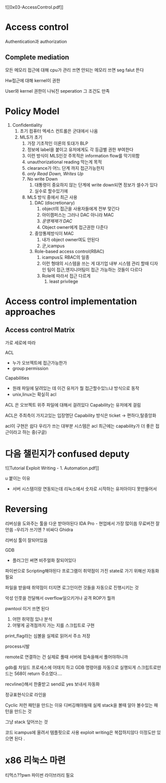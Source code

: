 
![[0x03-AccessControl.pdf]]

# Access control

Authentication과 authorization 

## Complete mediation
모든 메모리 접근에 대해 cpu가 관리 
쓰면 안되는 메모리 쓰면 seg falut 뜬다

Hw접근에 대해 kernel이 권한

User와 kernel 권한이 나눠진 seperation 그 조건도 만족 

# Policy Model

1. Confidentiality 
	1. 초기 컴퓨터 엑세스 컨트롤은 군대에서 나옴 
	2. MLS가 초기 
		1. 가장 기초적인 이론의 토대가 BLP
		2. 정보에 label을 붙이고 유저에게도 각 등급별 권한 부여한다
		3. 이런 방식이 MLS인것 주목적은 information flow를 막기위함
		4. unauthorizational reading 막는게 목적 
		5. clearance가 어느 단계 까지 접근가능한지
		6. *only Read Down, Writes Up*
		7. No write Down 
			1. 대통령이 중요하지 않는 단계에 write down되면 정보가 셀수가 있다 
			2. 실수로 할수있기에 
		8. MLS 방식 중에서 최근 사용
			1. DAC (discretionary)
				1. object의 접근을 사용자들에게 전부 맞긴다 
				2. 아이캠퍼스는 그러나 DAC 아니라 MAC
				3. *운영체제가 DAC* 
				4. Object owner에게 접근권한 다준다 
			2. 중앙통제방식이 MAC 
				1. 내가 object owner여도 안된다
				2. 군,icampus
			3. Role-based access control(RBAC)
				1. icampus도 RBAC의 일종 
				2. 이런 형태의 시스템을 쓰는 게 대기업 내부 시스템 관리 할때 디자인 팀이 접근,엔지니어팀이 접근 가능하는 것들이 다르다 
				3. Role에 따라서 접근 다르게 
					1. least privilege

# Access control implementation approaches 

## Access control Matrix 
가로 세로에 따라 

ACL 
- 누가 오브젝트에 접근가능한가 
- group permission 

Capabilities 
- 원래 파일에 달려있는 데 이건 유저가 뭘 접근할수있느냐 방식으로 동작 
- unix,linux는 확실히 acl 


ACL 은 오브젝트 위주 파일에 대해서 걸려있다
Capability는 유저에게 걸림 

ACL은 주최측이 가지고있는 입장명단
Capability 방식은 ticket -> 편하다,탈중앙화

acl이 구현은 쉽다 
우리가 쓰는 대부분 시스템은 acl 
최근에는 capability가 더 좋은 접근이라고 하는 중(구글)

# 다음 챌린지가 confused deputy 





![[Tutorial Exploit Writing - 1. Automation.pdf]]

u 붙이는 이유 
- 서버 시스템이랑 연동되는데 리눅스에서 숫자로 시작하는 유저아이디 못만들어서 

# Reversing
리버싱을 도와주는 툴을 다운 받아야된다 
IDA Pro - 현업에서 가장 많이씀 무료버전 잘 안씀 
	-우리가 쓰기엔 ? 비싸다
Ghidra 

리버싱 툴이 잘되어있음 

GDB
- 플러그인 써면 비주얼화 잘되어있다 

파이썬으로 Scripting해야된다
프로그램이 취약점이 가진 state로 가기 위해선 자동화 필요 

파일을 받을때 취약점이 터지면 
로그인이런 것들을 자동으로 진행시키는 것 

악성 인풋을 전달해서 overflow일으키거나 공격 
ROP가 뭘까 

pwntool 이거 쓰면 된다 


1. 어떤 취약점 있나 분석 
2. 어떻게 공격점까지 가는 지를 스크립트로 구현 

print_flag라는 심볼을 실제로 읽어서 주소 저장 

process시발 

remote로 연결하는 건 실제로 풀때 
서버에 접속을해서 풀어야하니까 


gdb를 차일드 프로세스에 어태치 하고 
GDB 명령어를 자동으로 실행되게 스크립트로만드는 
568이 return 주소였다....

recvline()해서 한줄받고 send로 yes 보내서 자동화 

정규표현식으로 라인을 

Cyclic 저런 패턴을 만드는 이유 디버깅해야될때 실제 stack을 볼때
알아 볼수있는 패턴을 만드는 것 

그냥 stack 덮어쓰는 것 

코드 icampus에 올려서 템플핏으로 사용 
exploit writing은 복잡하지않다 이정도만  있으면 된다 .

# x86 리눅스 마련 
티먹스??pwn 파이썬 라이브러리 필요 